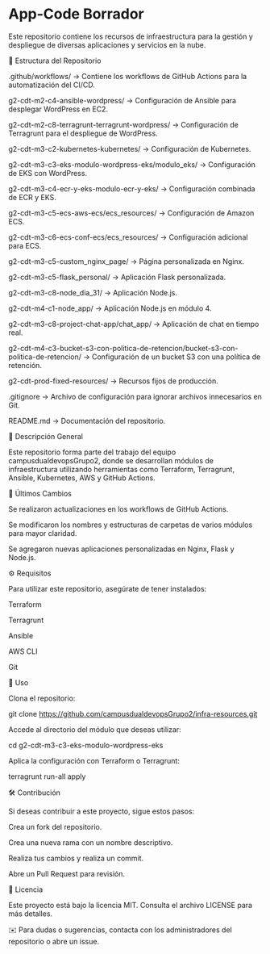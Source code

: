 # App-Code Borrador 


Este repositorio contiene los recursos de infraestructura para la gestión y despliegue de diversas aplicaciones y servicios en la nube.

📂 Estructura del Repositorio

.github/workflows/ → Contiene los workflows de GitHub Actions para la automatización del CI/CD.

g2-cdt-m2-c4-ansible-wordpress/ → Configuración de Ansible para desplegar WordPress en EC2.

g2-cdt-m2-c8-terragrunt-terragrunt-wordpress/ → Configuración de Terragrunt para el despliegue de WordPress.

g2-cdt-m3-c2-kubernetes-kubernetes/ → Configuración de Kubernetes.

g2-cdt-m3-c3-eks-modulo-wordpress-eks/modulo_eks/ → Configuración de EKS con WordPress.

g2-cdt-m3-c4-ecr-y-eks-modulo-ecr-y-eks/ → Configuración combinada de ECR y EKS.

g2-cdt-m3-c5-ecs-aws-ecs/ecs_resources/ → Configuración de Amazon ECS.

g2-cdt-m3-c6-ecs-conf-ecs/ecs_resources/ → Configuración adicional para ECS.

g2-cdt-m3-c5-custom_nginx_page/ → Página personalizada en Nginx.

g2-cdt-m3-c5-flask_personal/ → Aplicación Flask personalizada.

g2-cdt-m3-c8-node_dia_31/ → Aplicación Node.js.

g2-cdt-m4-c1-node_app/ → Aplicación Node.js en módulo 4.

g2-cdt-m3-c8-project-chat-app/chat_app/ → Aplicación de chat en tiempo real.

g2-cdt-m4-c3-bucket-s3-con-politica-de-retencion/bucket-s3-con-politica-de-retencion/ → Configuración de un bucket S3 con una política de retención.

g2-cdt-prod-fixed-resources/ → Recursos fijos de producción.

.gitignore → Archivo de configuración para ignorar archivos innecesarios en Git.

README.md → Documentación del repositorio.

🚀 Descripción General

Este repositorio forma parte del trabajo del equipo campusdualdevopsGrupo2, donde se desarrollan módulos de infraestructura utilizando herramientas como Terraform, Terragrunt, Ansible, Kubernetes, AWS y GitHub Actions.

📌 Últimos Cambios

Se realizaron actualizaciones en los workflows de GitHub Actions.

Se modificaron los nombres y estructuras de carpetas de varios módulos para mayor claridad.

Se agregaron nuevas aplicaciones personalizadas en Nginx, Flask y Node.js.


⚙️ Requisitos

Para utilizar este repositorio, asegúrate de tener instalados:

Terraform

Terragrunt

Ansible

AWS CLI

Git

📖 Uso

Clona el repositorio:

git clone https://github.com/campusdualdevopsGrupo2/infra-resources.git

Accede al directorio del módulo que deseas utilizar:

cd g2-cdt-m3-c3-eks-modulo-wordpress-eks

Aplica la configuración con Terraform o Terragrunt:

terragrunt run-all apply

🛠 Contribución

Si deseas contribuir a este proyecto, sigue estos pasos:

Crea un fork del repositorio.

Crea una nueva rama con un nombre descriptivo.

Realiza tus cambios y realiza un commit.

Abre un Pull Request para revisión.

📜 Licencia

Este proyecto está bajo la licencia MIT. Consulta el archivo LICENSE para más detalles.

✉️ Para dudas o sugerencias, contacta con los administradores del repositorio o abre un issue.

